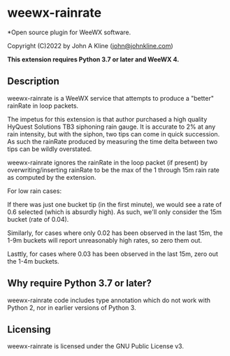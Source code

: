 # weewx-rainrate
*Open source plugin for WeeWX software.

Copyright (C)2022 by John A Kline (john@johnkline.com)

**This extension requires Python 3.7 or later and WeeWX 4.**


## Description

weewx-rainrate is a WeeWX service that attempts to produce a
"better" rainRate in loop packets.

The impetus for this extension is that author purchased a
high quality HyQuest Solutions TB3 siphoning rain gauge.
It is accurate to 2% at any rain intensity, but with the
siphon, two tips can come in quick succession.  As such
the rainRate produced by measuring the time delta between
two tips can be wildly overstated.

weewx-rainrate ignores the rainRate in the loop packet (if present)
by overwriting/inserting rainRate to be the max of the
1 through 15m rain rate as computed by the extension.

For low rain cases:

If there was just one bucket tip (in the first minute), we would see a rate of 0.6
selected (which is absurdly high).  As such, we'll only consider the 15m bucket
(rate of 0.04).

Similarly, for cases where only 0.02 has been observed in the last 15m, the
1-9m buckets will report unreasonably high rates, so zero them out.

Lasttly, for cases where 0.03 has been observed in the last 15m, zero out the
1-4m buckets.

## Why require Python 3.7 or later?

weewx-rainrate code includes type annotation which do not work with Python 2, nor in
earlier versions of Python 3.


## Licensing

weewx-rainrate is licensed under the GNU Public License v3.
